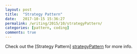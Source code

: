 ```yaml
---
layout: post
title:  "Strategy Pattern"
date:   2017-10-15 15:36:27
permalink: /writing/2015/10/strategyPattern/
categories: [pattern, coding]
comments: true
---
```

Check out the [Strategy Pattern] [strategyPattern] for more info.

[strategyPattern]: http://wiki.c2.com/?StrategyPattern